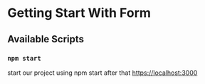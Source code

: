 # Getting Start With Form

## Available Scripts

### `npm start`
start our project using npm start after that [https://localhost:3000](https://localhost:3000)


